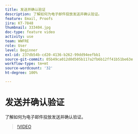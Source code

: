 ```yaml
---
title: 发送并确认验证
description: 了解如何为电子邮件投放发送并确认验证。
feature: Email, Proofs
jira: KT-7848
thumbnail: 333404.jpg
doc-type: feature video
activity: use
team: WWFRE
role: User
level: Beginner
exl-id: 237db54b-cd20-4136-b262-99dd94eefbb1
source-git-commit: 05b49ca012d0d505b117a2fb6b12ff41b51be63e
workflow-type: tm+mt
source-wordcount: '32'
ht-degree: 100%

---
```


# 发送并确认验证

了解如何为电子邮件投放发送并确认验证。

>[!VIDEO](https://video.tv.adobe.com/v/333404)
